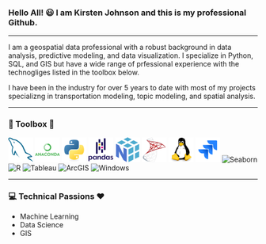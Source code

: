 ### Hello All! :smiley: I am Kirsten Johnson and this is my professional Github.
---
I am a geospatial data professional with a robust background in data analysis, predictive modeling, and data visualization. I specialize in Python, SQL, and GIS but have a wide range of prfessional experience with the technogliges listed in the toolbox below. 

I have been in the industry for over 5 years to date with most of my projects specializng in transportation modeling, topic modeling, and spatial analysis.  

---

### 🧰 Toolbox 🧰

<img src = "https://github.com/devicons/devicon/blob/master/icons/mysql/mysql-original.svg" alt="My SQL" width="50" height="50" /> <img src = "https://github.com/devicons/devicon/blob/master/icons/anaconda/anaconda-original-wordmark.svg" alt="Anaconda Logo" width="50" height="50" />  <img src = "https://github.com/devicons/devicon/blob/master/icons/python/python-original.svg" alt="Python" width="50" height="50" />  <img src = "https://github.com/devicons/devicon/blob/master/icons/pandas/pandas-original-wordmark.svg" alt="Pandas" width="50" height="50" /> <img src = "https://github.com/devicons/devicon/blob/master/icons/numpy/numpy-original.svg" alt="Numpy" width="50" height="50" /> <img src = "https://github.com/devicons/devicon/blob/master/icons/microsoftsqlserver/microsoftsqlserver-original.svg" alt="MSSQL" width="50" height="50" /> <img src = "https://github.com/devicons/devicon/blob/master/icons/linux/linux-original.svg" alt="Linux" width="50" height="50" /> <img src = "https://github.com/devicons/devicon/blob/master/icons/jira/jira-original.svg" alt="Jira" width="50" height="50" /> <img src = "https://cdn.worldvectorlogo.com/logos/seaborn-1.svg" alt="Seaborn" width="50" height="50" /> <img src = "https://cdn.worldvectorlogo.com/logos/r-lang.svg" alt="R" width="50" height="50" /> <img src = "https://cdn.worldvectorlogo.com/logos/tableau-software.svg" alt="Tableau" width="50" height="50" /> <img src = "https://upload.wikimedia.org/wikipedia/commons/d/df/ArcGIS_logo.png" alt="ArcGIS" width="50" height="50" /> <img src = "https://cdn.worldvectorlogo.com/logos/windows.svg" alt="Windows" width="50" height="50" /> 

---

### 💻 Technical Passions ❤️
- Machine Learning
- Data Science
- GIS

<!--
### Stats 
[![Top Langs](https://github-readme-stats.vercel.app/api/top-langs/?username=kirstenrjohnson)](https://github.com/anuraghazra/github-readme-stats)
-->

<!--
**kirstenrjohnson/kirstenrjohnson** is a ✨ _special_ ✨ repository because its `README.md` (this file) appears on your GitHub profile.

Here are some ideas to get you started:

- 🔭 I’m currently working ...
- 🌱 I’m currently learning ...
- 👯 I’m looking to collaborate on ...
- 🤔 I’m looking for help with ...
- 💬 Ask me about ...
- 📫 How to reach me: ...
- 😄 Pronouns: ...
- ⚡ Fun fact: ...
-->
